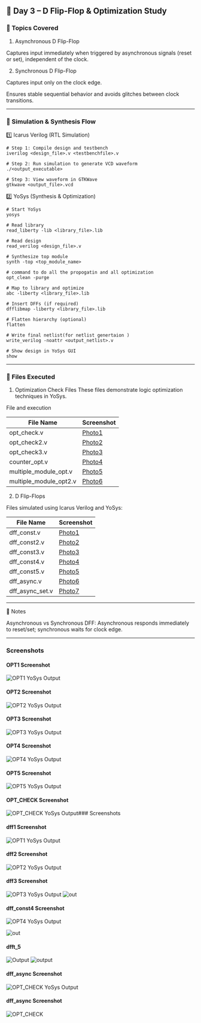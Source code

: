 ## 📘 Day 3 – D Flip-Flop & Optimization Study

### 🔹 Topics Covered

1. Asynchronous D Flip-Flop

Captures input immediately when triggered by asynchronous signals (reset or set), independent of the clock.



2. Synchronous D Flip-Flop

Captures input only on the clock edge.

Ensures stable sequential behavior and avoids glitches between clock transitions.

---

### 🔹 Simulation & Synthesis Flow

1️⃣ Icarus Verilog (RTL Simulation)
```
# Step 1: Compile design and testbench
iverilog <design_file>.v <testbenchfile>.v

# Step 2: Run simulation to generate VCD waveform
./<output_executable>

# Step 3: View waveform in GTKWave
gtkwave <output_file>.vcd
```
2️⃣ YoSys (Synthesis & Optimization)
```
# Start YoSys
yosys

# Read library
read_liberty -lib <library_file>.lib

# Read design
read_verilog <design_file>.v

# Synthesize top module
synth -top <top_module_name>

# command to do all the propogatin and all optimization
opt_clean -purge

# Map to library and optimize
abc -liberty <library_file>.lib

# Insert DFFs (if required)
dfflibmap -liberty <library_file>.lib

# Flatten hierarchy (optional)
flatten

# Write final netlist(for netlist genertaion )
write_verilog -noattr <output_netlist>.v

# Show design in YoSys GUI
show
```


---

### 🔹 Files Executed

1. Optimization Check Files
These files demonstrate logic optimization techniques in YoSys.


File and execution

| File Name              | Screenshot                 |
|------------------------|----------------------------|
| opt_check.v            | [Photo1](#opt1-screenshot) |
| opt_check2.v           | [Photo2](#opt2-screenshot) |
| opt_check3.v           | [Photo3](#opt3-screenshot) |
| counter_opt.v          | [Photo4](#opt4-screenshot) |
| multiple_module_opt.v  | [Photo5](#opt5-screenshot) |
| multiple_module_opt2.v | [Photo6](#opt6-screenshot) |


2. D Flip-Flops

Files simulated using Icarus Verilog and YoSys:

| File Name     | Screenshot                 |
|---------------|----------------------------|
| dff_const.v   | [Photo1](#dff1-screenshot) |
| dff_const2.v     | [Photo2](#dff2-screenshot) |
| dff_const3.v      | [Photo3](#dff3-screenshot) |
| dff_const4.v      | [Photo4](#dfft4-screenshot) |
| dff_const5.v     | [Photo5](#dfft5-screenshot) |
| dff_async.v     | [Photo6](#dff6-screenshot) |
|dff_async_set.v     | [Photo7](#dff7-screenshot) |


---

🔹 Notes

Asynchronous vs Synchronous DFF: Asynchronous responds immediately to reset/set; synchronous waits for clock edge.

---

### Screenshots

#### OPT1 Screenshot
<a name="opt1-screenshot"></a>
![OPT1 YoSys Output](https://github.com/Dhiraj4-alt/vsd_RISC_V_week1/blob/day3_Labs/Screenshot_2025-09-24_17-51-33.png)

#### OPT2 Screenshot
<a name="opt2-screenshot"></a>
![OPT2 YoSys Output](screenshots/OPT2_synth.png)

#### OPT3 Screenshot
<a name="opt3-screenshot"></a>
![OPT3 YoSys Output](screenshots/OPT3_synth.png)

#### OPT4 Screenshot
<a name="opt4-screenshot"></a>
![OPT4 YoSys Output](screenshots/OPT4_synth.png)

#### OPT5 Screenshot
<a name="opt5-screenshot"></a>
![OPT5 YoSys Output](screenshots/OPT5_synth.png)

#### OPT_CHECK Screenshot
<a name="optcheck-screenshot"></a>
![OPT_CHECK YoSys Output](screenshots/OPT_CHECK_syn)### Screenshots

#### dff1 Screenshot
<a name="dff1-screenshot"></a>
![OPT1 YoSys Output](https://github.com/Dhiraj4-alt/vsd_RISC_V_week1/blob/day3_Labs/Screenshot_2025-09-24_18-45-32.png)

#### dff2 Screenshot
<a name="dff2-screenshot"></a>
![OPT2 YoSys Output](https://github.com/Dhiraj4-alt/vsd_RISC_V_week1/blob/day3_Labs/Screenshot_2025-09-24_18-47-36.png)

#### dff3 Screenshot
<a name="dff3-screenshot"></a>
![OPT3 YoSys Output](https://github.com/Dhiraj4-alt/vsd_RISC_V_week1/blob/day3_Labs/Screenshot_2025-09-24_19-09-32.png)
![out](https://github.com/Dhiraj4-alt/vsd_RISC_V_week1/blob/day3_Labs/Screenshot_2025-09-24_19-05-48.png)

#### dff_const4 Screenshot
<a name="dff4-screenshot"></a>
![OPT4 YoSys Output](https://github.com/Dhiraj4-alt/vsd_RISC_V_week1/blob/day3_Labs/Screenshot_2025-09-24_19-13-31.png)

![out](https://github.com/Dhiraj4-alt/vsd_RISC_V_week1/blob/day3_Labs/Screenshot_2025-09-24_19-13-00.png)

#### dfft_5 
<a name="dfft5-screenshot"></a>
![ Output](https://github.com/Dhiraj4-alt/vsd_RISC_V_week1/blob/day3_Labs/Screenshot_2025-09-24_19-18-26.png)
![output](https://github.com/Dhiraj4-alt/vsd_RISC_V_week1/blob/day3_Labs/Screenshot_2025-09-24_19-17-47.png)

#### dff_async Screenshot
<a name="dff6-screenshot"></a>
![OPT_CHECK YoSys Output](https://github.com/Dhiraj4-alt/vsd_RISC_V_week1/blob/day3_Labs/Screenshot_2025-09-23_21-48-57.png)

#### dff_async Screenshot
<a name="dff7-screenshot"></a>
![OPT_CHECK](https://github.com/Dhiraj4-alt/vsd_RISC_V_week1/blob/day3_Labs/Screenshot_2025-09-23_21-54-22.png)